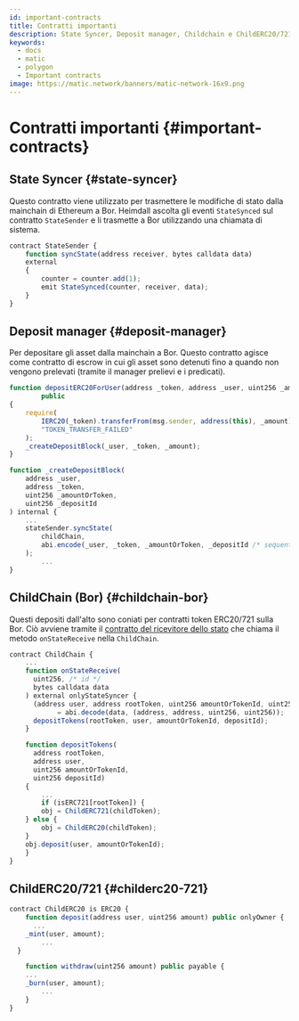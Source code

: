 ```yaml
---
id: important-contracts
title: Contratti importanti
description: State Syncer, Deposit manager, Childchain e ChildERC20/721
keywords:
  - docs
  - matic
  - polygon
  - Important contracts
image: https://matic.network/banners/matic-network-16x9.png
---
```


# Contratti importanti {#important-contracts}

## State Syncer {#state-syncer}

Questo contratto viene utilizzato per trasmettere le modifiche di stato dalla mainchain di Ethereum a Bor. Heimdall ascolta gli eventi `StateSynced` sul contratto `StateSender` e li trasmette a Bor utilizzando una chiamata di sistema.

```jsx
contract StateSender {
	function syncState(address receiver, bytes calldata data)
    external
	{
	    counter = counter.add(1);
	    emit StateSynced(counter, receiver, data);
	}
}
```

## Deposit manager {#deposit-manager}

Per depositare gli asset dalla mainchain a Bor. Questo contratto agisce come contratto di escrow in cui gli asset sono detenuti fino a quando non vengono prelevati (tramite il manager prelievi e i predicati).

```jsx
function depositERC20ForUser(address _token, address _user, uint256 _amount)
		public
{
    require(
        IERC20(_token).transferFrom(msg.sender, address(this), _amount),
        "TOKEN_TRANSFER_FAILED"
    );
    _createDepositBlock(_user, _token, _amount);
}

function _createDepositBlock(
    address _user,
    address _token,
    uint256 _amountOrToken,
    uint256 _depositId
) internal {
    ...
    stateSender.syncState(
        childChain,
        abi.encode(_user, _token, _amountOrToken, _depositId /* sequential ID */)
    );
		...
}
```

## ChildChain (Bor) {#childchain-bor}

Questi depositi dall'alto sono coniati per contratti token ERC20/721 sulla Bor. Ciò avviene tramite il [contratto del ricevitore dello stato](https://www.notion.so/maticnetwork/Bor-Overview-c8bdb110cd4d4090a7e1589ac1006bab#aa94e6a9373943068b93d2c0e7f3d2e6) che chiama il metodo `onStateReceive` nella `ChildChain`.

```jsx
contract ChildChain {
	...
	function onStateReceive(
	  uint256, /* id */
	  bytes calldata data
	) external onlyStateSyncer {
	  (address user, address rootToken, uint256 amountOrTokenId, uint256 depositId)
			= abi.decode(data, (address, address, uint256, uint256));
	  depositTokens(rootToken, user, amountOrTokenId, depositId);
	}

	function depositTokens(
	  address rootToken,
	  address user,
	  uint256 amountOrTokenId,
	  uint256 depositId)
	{
		...
		if (isERC721[rootToken]) {
        obj = ChildERC721(childToken);
    } else {
        obj = ChildERC20(childToken);
    }
    obj.deposit(user, amountOrTokenId);	
	}
}
```

## ChildERC20/721 {#childerc20-721}

```jsx
contract ChildERC20 is ERC20 {
	function deposit(address user, uint256 amount) public onlyOwner {
	  ...
    _mint(user, amount);
		...
  }

	function withdraw(uint256 amount) public payable {
    ...
    _burn(user, amount);
		...
	}
}
```
